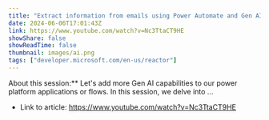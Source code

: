 ```yaml
---
title: "Extract information from emails using Power Automate and Gen AI"
date: 2024-06-06T17:01:43Z
link: https://www.youtube.com/watch?v=Nc3TtaCT9HE
showShare: false
showReadTime: false
thumbnail: images/ai.png
tags: ["developer.microsoft.com/en-us/reactor"]
---
```

About this session:** Let's add more Gen AI capabilities to our power platform applications or flows. In this session, we delve into ...

- Link to article: https://www.youtube.com/watch?v=Nc3TtaCT9HE